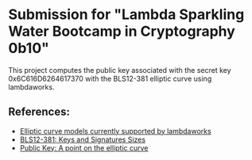 # Submission for "Lambda Sparkling Water Bootcamp in Cryptography 0b10"

This project computes the public key associated with the secret key 0x6C616D6264617370 with the BLS12-381 elliptic curve using lambdaworks.

## References:

- [Elliptic curve models currently supported by lambdaworks](https://github.com/lambdaclass/lambdaworks/tree/main/math/src/elliptic_curve)
- [BLS12-381: Keys and Signatures Sizes](https://ethresear.ch/t/bls12-381-keys-and-signatures-sizes/6152/2)
- [Public Key: A point on the elliptic curve](https://learnmeabitcoin.com/technical/keys/public-key/#formats)
